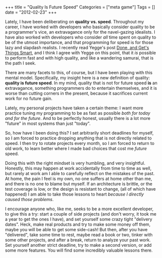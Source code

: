 +++
title = "Quality Is Future Speed"
Categories = ["meta game"]
Tags = []
date = "2012-02-23"
+++
<p>Lately, I have been deliberating on <strong>quality</strong> <strong>vs. speed</strong>. Throughout my career, I have worked with developers who basically consider quality to be a programmer's vice, an extravagance only for the navel-gazing idealists. I have also worked with developers who consider <em>all </em>time spent on quality to be of the utmost importance, and that programming for speed is for those lazy and slapdash realists. I recently read Yegge's post <a href="http://steve-yegge.blogspot.com/2008/06/done-and-gets-things-smart.html">Done, and Get's Things Smart</a>, and I think I agree with Yegge on this point, that it <em>is</em> possible to perform fast and with high quality, and like a wandering samurai, that is the path I seek. <p />  There are many facets to this, of course, but I have been playing with this mental model. Specifically, my insight here is a new definition of quality: <strong>quality is future speed</strong>. In my mind, quality that is not for future speed <strong>is</strong> an extravagance, something programmers do to entertain themselves, and it is worse than cutting corners in the present, because it sacrifices current work for no future gain. <p />  Lately, my personal projects have taken a certain theme: I want more practice tuning my programming to be as fast as possible <em>both for today and for the future</em>. And to be perfectly honest, usually there is a lot more "future" in most systems than just "today". <p />  So, how have I been doing this? I set arbitrarily short deadlines for myself, so I am forced to practice dropping anything that is not directly related to speed. I then try to rotate projects every month, so I am forced to return to old work, to learn better where I made bad choices that cost me <em>future </em>speed. <p />  Doing this with the right mindset is very humbling, and very insightful. Honestly, this may happen at work accidentally from time to time as well, but rarely at work am I able to carefully reflect on the mistakes of the past. At home, the pain I feel is my own, no one suffers at home other than me, and there is no one to blame but myself. If an architecture is brittle, or the test coverage is low, or the design is resistant to change, (all of which have happened) I am able to take those lessons to heart <em>because I directly caused those problems</em>.<p />  I encourage anyone who, like me, seeks to be a more excellent developer, to give this a try: start a couple of side projects (and don't worry, it took me a year to get the ones I have), and set yourself some crazy tight "delivery dates". Heck, make real products and try to make some money off them, maybe you will be able to get some side-cash! But then, after you have "delivered", take some time to rest, maybe read a book or two, tinker with some other projects, and after a break, return to analyze your past work. Set yourself another strict deadline, try to make a second version, or add some more features. You will find some incredibly valuable lessons there.</p>
